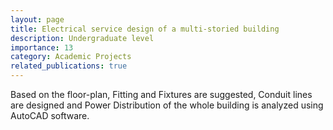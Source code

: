 ```yaml
---
layout: page
title: Electrical service design of a multi-storied building
description: Undergraduate level
importance: 13
category: Academic Projects
related_publications: true
---
```


Based on the floor-plan, Fitting and Fixtures are suggested, Conduit lines are designed and Power Distribution of
the whole building is analyzed using AutoCAD software.

<!-- The details can be found in the pdf [here][LINK] -->



<!-- [LINK]:https://drive.google.com/file/d/1YoifKh4I6IPSAl-Wb13wE-IepdGaufCQ/view?usp=sharing -->